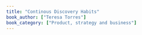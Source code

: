 ```yaml
---
title: "Continous Discovery Habits"
book_author: ["Teresa Torres"]
book_category: ["Product, strategy and business"]
---
```

